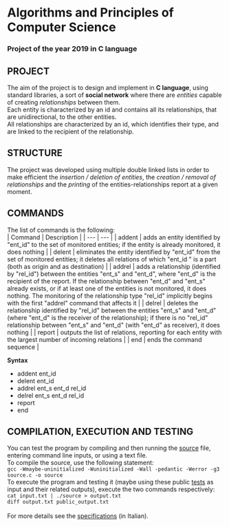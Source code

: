 # Algorithms and Principles of Computer Science
### Project of the year 2019 in C language   
## PROJECT  
The aim of the project is to design and implement in **C language**, using standard libraries, a sort of **social network** where there are *entities* capable of creating *relationships* between them.<br />
Each entity is characterized by an id and contains all its relationships, that are unidirectional, to the other entities.<br />
All relationships are characterized by an id, which identifies their type, and are linked to the recipient of the relationship.<br />

## STRUCTURE  
The project was developed using multiple double linked lists in order to make efficient the *insertion / deletion of entities*, the *creation / removal of relationships* and the *printing* of the entities-relationships report at a given moment.<br />

## COMMANDS  
The list of commands is the following:<br />
| Command | Description |
| --- | --- |
| addent | adds an entity identified by "ent_id" to the set of monitored entities; if the entity is already monitored, it does nothing |
| delent | eliminates the entity identified by "ent_id" from the set of monitored entities; it deletes all relations of which "ent_id " is a part (both as origin and as destination) |
| addrel | adds a relationship (identified by "rel_id") between the entities "ent_s" and "ent_d", where "ent_d" is the recipient of the report. If the relationship between "ent_d" and "ent_s" already exists, or if at least one of the entities is not monitored, it does nothing. The monitoring of the relationship type "rel_id" implicitly begins with the first "addrel" command that affects it |
| delrel | deletes the relationship identified by "rel_id" between the entities "ent_s" and "ent_d" (where "ent_d" is the receiver of the relationship); if there is no "rel_id" relationship between "ent_s" and "ent_d" (with "ent_d" as receiver), it does nothing |
| report | outputs the list of relations, reporting for each entity with the largest number of incoming relations |
| end | ends the command sequence |<br />

**Syntax**
- addent ent_id
- delent ent_id
- addrel ent_s ent_d rel_id
- delrel ent_s ent_d rel_id
- report
- end

## COMPILATION, EXECUTION AND TESTING  
You can test the program by compiling and then running the [source](https://github.com/DanieleGiorgianni/Algorithms_and_Principles_of_Computer_Science-Project_2019/blob/main/project/source.c) file, entering command line inputs, or using a text file.<br />
To compile the source, use the following statement:<br />
`gcc -Wmaybe-uninitialized -Wuninitialized -Wall -pedantic -Werror -g3 source.c -o source`<br />
To execute the program and testing it (maybe using these public [tests](https://github.com/DanieleGiorgianni/Algorithms_and_Principles_of_Computer_Science-Project_2019/tree/main/test) as input and their related outputs), execute the two commands respectively:<br />
`cat input.txt | ./source > output.txt`<br />
`diff output.txt public_output.txt`<br />
<br />For more details see the [specifications](https://github.com/DanieleGiorgianni/Algorithms_and_Principles_of_Computer_Science-Project_2019/blob/main/specs/Prova%20Finale%20API.pdf) (in Italian).<br />
